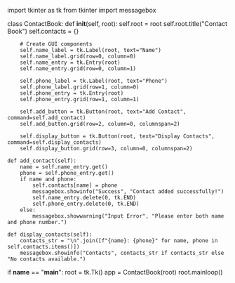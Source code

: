 import tkinter as tk
from tkinter import messagebox

class ContactBook:
    def __init__(self, root):
        self.root = root
        self.root.title("Contact Book")
        self.contacts = {}

        # Create GUI components
        self.name_label = tk.Label(root, text="Name")
        self.name_label.grid(row=0, column=0)
        self.name_entry = tk.Entry(root)
        self.name_entry.grid(row=0, column=1)

        self.phone_label = tk.Label(root, text="Phone")
        self.phone_label.grid(row=1, column=0)
        self.phone_entry = tk.Entry(root)
        self.phone_entry.grid(row=1, column=1)

        self.add_button = tk.Button(root, text="Add Contact", command=self.add_contact)
        self.add_button.grid(row=2, column=0, columnspan=2)

        self.display_button = tk.Button(root, text="Display Contacts", command=self.display_contacts)
        self.display_button.grid(row=3, column=0, columnspan=2)

    def add_contact(self):
        name = self.name_entry.get()
        phone = self.phone_entry.get()
        if name and phone:
            self.contacts[name] = phone
            messagebox.showinfo("Success", "Contact added successfully!")
            self.name_entry.delete(0, tk.END)
            self.phone_entry.delete(0, tk.END)
        else:
            messagebox.showwarning("Input Error", "Please enter both name and phone number.")

    def display_contacts(self):
        contacts_str = "\n".join([f"{name}: {phone}" for name, phone in self.contacts.items()])
        messagebox.showinfo("Contacts", contacts_str if contacts_str else "No contacts available.")

if __name__ == "__main__":
    root = tk.Tk()
    app = ContactBook(root)
    root.mainloop()
